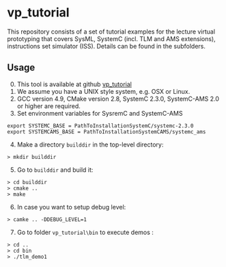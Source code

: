 # vp_tutorial
This repository consists of a set of tutorial examples for the lecture virtual prototyping that covers SysML, SystemC (incl. TLM and AMS extensions), instructions set simulator (ISS).  Details can be found in the subfolders.  

## Usage
0. This tool is available at github [vp_tutorial](https://github.com/panxiao-tech/vp_tutorial)
1. We assume you have a UNIX style system, e.g. OSX or Linux.
2. GCC version 4.9, CMake version 2.8, SystemC 2.3.0, SystemC-AMS 2.0 or higher are required.
3.  Set environment variables for SysremC and SystemC-AMS
  ```shell
  export SYSTEMC_BASE = PathToInstallationSystemC/systemc-2.3.0
  export SYSTEMCAMS_BASE = PathToInstallationSystemCAMS/systemc_ams
  ```
4. Make a directory `builddir` in the top-level directory:
```shell
> mkdir builddir
```
5. Go to `builddir` and build it:
```shell
> cd builddir
> cmake ..
> make
```
6. In case you want to setup debug level: 
```shell
> camke .. -DDEBUG_LEVEL=1
```
7. Go to folder `vp_tutorial\bin` to execute demos :
```shell
> cd ..
> cd bin
> ./tlm_demo1 
```
